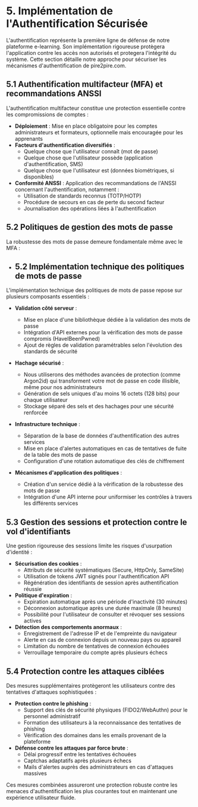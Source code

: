 # 5. Implémentation de l'Authentification Sécurisée

L'authentification représente la première ligne de défense de notre plateforme e-learning. Son implémentation rigoureuse protègera l'application contre les accès non autorisés et protegera l'intégrité du système. Cette section détaille notre approche pour sécuriser les mécanismes d'authentification de pire2pire.com.

## 5.1 Authentification multifacteur (MFA) et recommandations ANSSI

L'authentification multifacteur constitue une protection essentielle contre les compromissions de comptes :

- **Déploiement** : Mise en place obligatoire pour les comptes administrateurs et formateurs, optionnelle mais encouragée pour les apprenants
- **Facteurs d'authentification diversifiés** :
  - Quelque chose que l'utilisateur connaît (mot de passe)
  - Quelque chose que l'utilisateur possède (application d'authentification, SMS)
  - Quelque chose que l'utilisateur est (données biométriques, si disponibles)
- **Conformité ANSSI** : Application des recommandations de l'ANSSI concernant l'authentification, notamment :
  - Utilisation de standards reconnus (TOTP/HOTP)
  - Procédure de secours en cas de perte du second facteur
  - Journalisation des opérations liées à l'authentification

## 5.2 Politiques de gestion des mots de passe

La robustesse des mots de passe demeure fondamentale même avec le MFA :

- ## 5.2 Implémentation technique des politiques de mots de passe

L'implémentation technique des politiques de mots de passe repose sur plusieurs composants essentiels :

- **Validation côté serveur** :
  - Mise en place d'une bibliothèque dédiée à la validation des mots de passe
  - Intégration d'API externes pour la vérification des mots de passe compromis (HaveIBeenPwned)
  - Ajout de règles de validation paramétrables selon l'évolution des standards de sécurité

- **Hachage sécurisé** :
  - Nous utiliserons des méthodes avancées de protection (comme Argon2id) qui transforment votre mot de passe en code illisible, même pour nos administrateurs
  - Génération de sels uniques d'au moins 16 octets (128 bits) pour chaque utilisateur
  - Stockage séparé des sels et des hachages pour une sécurité renforcée

- **Infrastructure technique** :
  - Séparation de la base de données d'authentification des autres services
  - Mise en place d'alertes automatiques en cas de tentatives de fuite de la table des mots de passe
  - Configuration d'une rotation automatique des clés de chiffrement

- **Mécanismes d'application des politiques** :
  - Création d'un service dédié à la vérification de la robustesse des mots de passe
  - Intégration d'une API interne pour uniformiser les contrôles à travers les différents services

## 5.3 Gestion des sessions et protection contre le vol d'identifiants

Une gestion rigoureuse des sessions limite les risques d'usurpation d'identité :

- **Sécurisation des cookies** :
  - Attributs de sécurité systématiques (Secure, HttpOnly, SameSite)
  - Utilisation de tokens JWT signés pour l'authentification API
  - Régénération des identifiants de session après authentification réussie
- **Politique d'expiration** :
  - Expiration automatique après une période d'inactivité (30 minutes)
  - Déconnexion automatique après une durée maximale (8 heures)
  - Possibilité pour l'utilisateur de consulter et révoquer ses sessions actives
- **Détection des comportements anormaux** :
  - Enregistrement de l'adresse IP et de l'empreinte du navigateur
  - Alerte en cas de connexion depuis un nouveau pays ou appareil
  - Limitation du nombre de tentatives de connexion échouées
  - Verrouillage temporaire du compte après plusieurs échecs

## 5.4 Protection contre les attaques ciblées

Des mesures supplémentaires protègeront les utilisateurs contre des tentatives d'attaques sophistiquées :

- **Protection contre le phishing** :
  - Support des clés de sécurité physiques (FIDO2/WebAuthn) pour le personnel administratif
  - Formation des utilisateurs à la reconnaissance des tentatives de phishing
  - Vérification des domaines dans les emails provenant de la plateforme
- **Défense contre les attaques par force brute** :
  - Délai progressif entre les tentatives échouées
  - Captchas adaptatifs après plusieurs échecs
  - Mails d'alertes  auprès des administrateurs en cas d'attaques massives

Ces mesures combinées assureront une protection robuste contre les menaces d'authentification les plus courantes tout en maintenant une expérience utilisateur fluide.